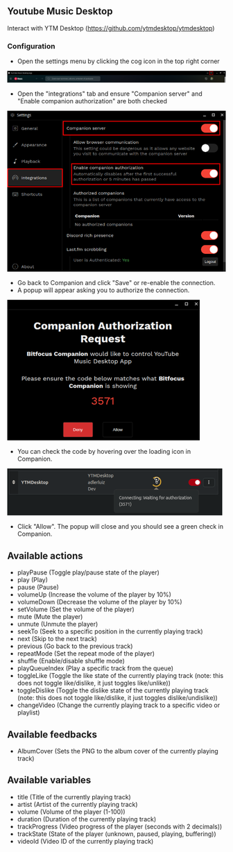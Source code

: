 ## Youtube Music Desktop

Interact with YTM Desktop (https://github.com/ytmdesktop/ytmdesktop)

### Configuration

- Open the settings menu by clicking the cog icon in the top right corner

![Settings cog](/companion/1.png)

- Open the "integrations" tab and ensure "Companion server" and "Enable companion authorization" are both checked

![Proper settings](/companion/2.png)

- Go back to Companion and click "Save" or re-enable the connection.
- A popup will appear asking you to authorize the connection.

![Authorization popup](/companion/3.png)

- You can check the code by hovering over the loading icon in Companion.

![Code in companion](/companion/4.png)

- Click "Allow". The popup will close and you should see a green check in Companion.

## Available actions

- playPause (Toggle play/pause state of the player)
- play (Play)
- pause (Pause)
- volumeUp (Increase the volume of the player by 10%)
- volumeDown (Decrease the volume of the player by 10%)
- setVolume (Set the volume of the player)
- mute (Mute the player)
- unmute (Unmute the player)
- seekTo (Seek to a specific position in the currently playing track)
- next (Skip to the next track)
- previous (Go back to the previous track)
- repeatMode (Set the repeat mode of the player)
- shuffle (Enable/disable shuffle mode)
- playQueueIndex (Play a specific track from the queue)
- toggleLike (Toggle the like state of the currently playing track (note: this does not toggle like/dislike, it just toggles like/unlike))
- toggleDislike (Toggle the dislike state of the currently playing track (note: this does not toggle like/dislike, it just toggles dislike/undislike))
- changeVideo (Change the currently playing track to a specific video or playlist)

## Available feedbacks

- AlbumCover (Sets the PNG to the album cover of the currently playing track)

## Available variables

- title (Title of the currently playing track)
- artist (Artist of the currently playing track)
- volume (Volume of the player (1-100))
- duration (Duration of the currently playing track)
- trackProgress (Video progress of the player (seconds with 2 decimals))
- trackState (State of the player (unknown, paused, playing, buffering))
- videoId (Video ID of the currently playing track)
